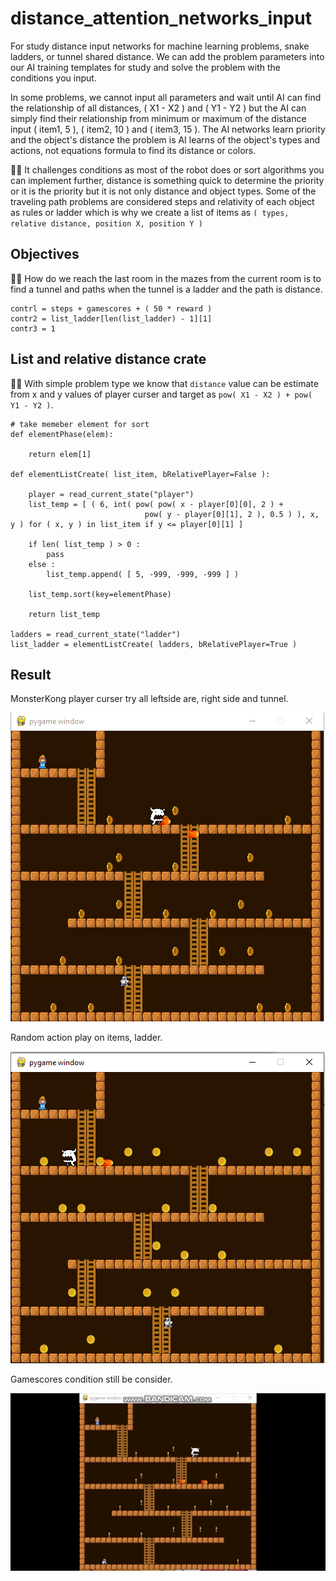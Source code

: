 # distance_attention_networks_input
For study distance input networks for machine learning problems, snake ladders, or tunnel shared distance. We can add the problem parameters into our AI training templates for study and solve the problem with the conditions you input.

In some problems, we cannot input all parameters and wait until AI can find the relationship of all distances, ( X1 - X2 ) and ( Y1 - Y2 ) but the AI can simply find their relationship from minimum or maximum of the distance input ( item1, 5 ), ( item2, 10 ) and ( item3, 15 ). The AI networks learn priority and the object's distance the problem is AI learns of the object's types and actions, not equations formula to find its distance or colors.

🧸💬 It challenges conditions as most of the robot does or sort algorithms you can implement further, distance is something quick to determine the priority or it is the priority but it is not only distance and object types. Some of the traveling path problems are considered steps and relativity of each object as rules or ladder which is why we create a list of items as ```( types, relative distance, position X, position Y )```

## Objectives ##

🧸💬 How do we reach the last room in the mazes from the current room is to find a tunnel and paths when the tunnel is a ladder and the path is distance.

```
contrl = steps + gamescores + ( 50 * reward )
contr2 = list_ladder[len(list_ladder) - 1][1]
contr3 = 1
```

## List and relative distance crate ##

👧💬 With simple problem type we know that ```distance``` value can be estimate from x and y values of player curser and target as ```pow( X1 - X2 ) + pow( Y1 - Y2 )```.

```
# take memeber element for sort
def elementPhase(elem):

    return elem[1]
	
def elementListCreate( list_item, bRelativePlayer=False ):

	player = read_current_state("player")
	list_temp = [ ( 6, int( pow( pow( x - player[0][0], 2 ) + 
                              pow( y - player[0][1], 2 ), 0.5 ) ), x, y ) for ( x, y ) in list_item if y <= player[0][1] ]
	
	if len( list_temp ) > 0 :
		pass
	else :
		list_temp.append( [ 5, -999, -999, -999 ] )
		
	list_temp.sort(key=elementPhase)

	return list_temp
  
ladders = read_current_state("ladder")
list_ladder = elementListCreate( ladders, bRelativePlayer=True )
```

## Result ##

MonsterKong player curser try all leftside are, right side and tunnel.

![sample picutre](https://github.com/jkaewprateep/distance_attention_networks_input/blob/main/01.png?raw=true "sample picutre")

Random action play on items, ladder.

![sample picutre](https://github.com/jkaewprateep/distance_attention_networks_input/blob/main/02.png?raw=true "sample picutre")

Gamescores condition still be consider.

![sample picutre](https://github.com/jkaewprateep/distance_attention_networks_input/blob/main/MonsterKong.gif?raw=true "sample picutre")
